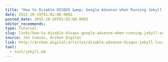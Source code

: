```yaml
---
title: "How to Disable DISQUS &amp; Google Adsense when Running Jekyll on Localhost"
date: 2015-10-19T01:02:00.000Z
posted_date: 2015-10-20T01:02:00.000Z
editor_recommends:
type: Tutorial
slug: links/how-to-disable-disqus-google-adsense-when-running-jekyll-on-localhost
source: Jon Cuevas, Archon Digital
link: http://archon.digital/articles/disable-adsense-disqus-jekyll-localhost/
tool:
  - tool/jekyll.md
---
```






